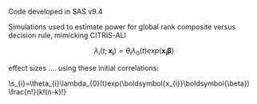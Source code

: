Code developed in SAS v9.4

Simulations used to estimate power for global rank composite versus decision rule, mimicking CITRIS-ALI

```math
\lambda_{i}(t;\boldsymbol{x_{i}})=\theta_{i}\lambda_{0}(t)exp(\boldsymbol{x_{i}}\boldsymbol{\beta})
```

effect sizes ....
using these initial correlations:














\s_{i}=\theta_{i}\lambda_{0}(t)exp(\boldsymbol{x_{i}}\boldsymbol{\beta})
\frac{n!}{k!(n-k)!}